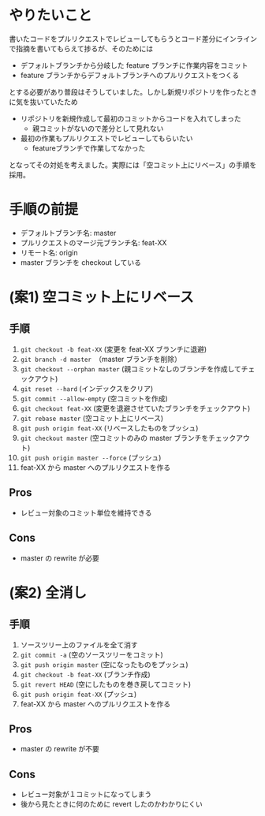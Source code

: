 # やりたいこと

書いたコードをプルリクエストでレビューしてもらうとコード差分にインラインで指摘を書いてもらえて捗るが、そのためには

* デフォルトブランチから分岐した feature ブランチに作業内容をコミット
* feature ブランチからデフォルトブランチへのプルリクエストをつくる

とする必要があり普段はそうしていました。しかし新規リポジトリを作ったときに気を抜いていたため

* リポジトリを新規作成して最初のコミットからコードを入れてしまった
  * 親コミットがないので差分として見れない
* 最初の作業もプルリクエストでレビューしてもらいたい
  * featureブランチで作業してなかった

となってその対処を考えました。実際には「空コミット上にリベース」の手順を採用。

# 手順の前提

* デフォルトブランチ名: master
* プルリクエストのマージ元ブランチ名: feat-XX
* リモート名: origin
* master ブランチを checkout している

# (案1) 空コミット上にリベース

## 手順

1. `git checkout -b feat-XX` (変更を feat-XX ブランチに退避)
2. `git branch -d master`　（master ブランチを削除）
3. `git checkout --orphan master` (親コミットなしのブランチを作成してチェックアウト)
4. `git reset --hard` (インデックスをクリア)
5. `git commit --allow-empty` (空コミットを作成)
6. `git checkout feat-XX` (変更を退避させていたブランチをチェックアウト)
7. `git rebase master` (空コミット上にリベース)
8. `git push origin feat-XX` (リベースしたものをプッシュ)
9. `git checkout master` (空コミットのみの master ブランチをチェックアウト)
10. `git push origin master --force` (プッシュ)
11. feat-XX から master へのプルリクエストを作る

## Pros

* レビュー対象のコミット単位を維持できる

## Cons

* master の rewrite が必要

# (案2) 全消し

## 手順

1. ソースツリー上のファイルを全て消す
2. `git commit -a` (空のソースツリーをコミット)
3. `git push origin master` (空になったものをプッシュ)
4. `git checkout -b feat-XX` (ブランチ作成)
5. `git revert HEAD` (空にしたものを巻き戻してコミット)
6. `git push origin feat-XX` (プッシュ)
7. feat-XX から master へのプルリクエストを作る

## Pros

* master の rewrite が不要

## Cons

* レビュー対象が１コミットになってしまう
* 後から見たときに何のために revert したのかわかりにくい
